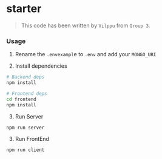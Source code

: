 # starter

> This code has been written by `Vilppu` from `Group 3`.

### Usage

1. Rename the `.envexampl`e to `.env` and add your `MONGO_URI`

2. Install dependencies

```sh
# Backend deps
npm install
```

```sh
# Frontend deps
cd frontend
npm install
```


3. Run Server

```sh
npm run server
```

3. Run FrontEnd

```sh
npm run client
```

